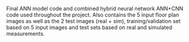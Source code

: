 Final ANN model code and combined hybrid neural network ANN+CNN code used throughout the project. Also contains the 5 input floor plan images as well as the 2 test images (real + sim), training/validation set based on 5 input images and test sets based on real and simulated measurements.
